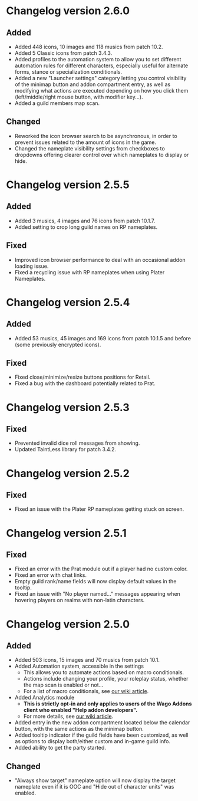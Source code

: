 # Changelog version 2.6.0

## Added

- Added 448 icons, 10 images and 118 musics from patch 10.2.
- Added 5 Classic icons from patch 3.4.3.
- Added profiles to the automation system to allow you to set different automation rules for different characters, especially useful for alternate forms, stance or specialization conditionals.
- Added a new "Launcher settings" category letting you control visibility of the minimap button and addon compartment entry, as well as modifying what actions are executed depending on how you click them (left/middle/right mouse button, with modifier key...). 
- Added a guild members map scan.

## Changed

- Reworked the icon browser search to be asynchronous, in order to prevent issues related to the amount of icons in the game.
- Changed the nameplate visibility settings from checkboxes to dropdowns offering clearer control over which nameplates to display or hide.

# Changelog version 2.5.5

## Added

- Added 3 musics, 4 images and 76 icons from patch 10.1.7.
- Added setting to crop long guild names on RP nameplates.

## Fixed

- Improved icon browser performance to deal with an occasional addon loading issue.
- Fixed a recycling issue with RP nameplates when using Plater Nameplates.

# Changelog version 2.5.4

## Added

- Added 53 musics, 45 images and 169 icons from patch 10.1.5 and before (some previously encrypted icons).

## Fixed

- Fixed close/minimize/resize buttons positions for Retail.
- Fixed a bug with the dashboard potentially related to Prat.

# Changelog version 2.5.3

## Fixed

- Prevented invalid dice roll messages from showing.
- Updated TaintLess library for patch 3.4.2.

# Changelog version 2.5.2

## Fixed

- Fixed an issue with the Plater RP nameplates getting stuck on screen.

# Changelog version 2.5.1

## Fixed

- Fixed an error with the Prat module out if a player had no custom color.
- Fixed an error with chat links.
- Empty guild rank/name fields will now display default values in the tooltip.
- Fixed an issue with "No player named..." messages appearing when hovering players on realms with non-latin characters.

# Changelog version 2.5.0

## Added

- Added 503 icons, 15 images and 70 musics from patch 10.1.
- Added Automation system, accessible in the settings
  - This allows you to automate actions based on macro conditionals.
  - Actions include changing your profile, your roleplay status, whether the map scan is enabled or not...
  - For a list of macro conditionals, see [our wiki article](https://github.com/Total-RP/Total-RP-3/wiki/Macro-conditionals).
- Added Analytics module
  - **This is strictly opt-in and only applies to users of the Wago Addons client who enabled "Help addon developers".**
  - For more details, see [our wiki article](https://github.com/Total-RP/Total-RP-3/wiki/Analytics-in-Total-RP-3).
- Added entry in the new addon compartment located below the calendar button, with the same actions as the minimap button.
- Added tooltip indicator if the guild fields have been customized, as well as options to display both/either custom and in-game guild info.
- Added ability to get the party started.

## Changed

- "Always show target" nameplate option will now display the target nameplate even if it is OOC and "Hide out of character units" was enabled.

